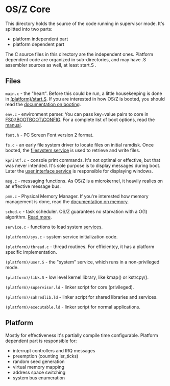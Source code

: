 OS/Z Core
=========

This directory holds the source of the code running in supervisor mode.
It's splitted into two parts:

 - platform independent part
 - platform dependent part

The C source files in this directory are the independent ones. Platform
dependent code are organized in sub-directories, and may have .S assembler
sources as well, at least start.S .

Files
-----

`main.c` - the "heart". Before this could be run, a little housekeeping is done
in [(platform)/start.S](https://github.com/bztsrc/osz/blob/master/src/core/x86_64/start.S). If you are interested in how
OS/Z is booted, you should read the [documentation on booting](https://github.com/bztsrc/osz/blob/master/docs/boot.md).

`env.c` - environment parser. You can pass key=value pairs to core in [FS0:\BOOTBOOT\CONFIG](https://github.com/bztsrc/osz/blob/master/etc/CONFIG). For a complete list of boot options, read the [manual](https://github.com/bztsrc/osz/blob/master/docs/bootopts.md).

`font.h` - PC Screen Font version 2 format.

`fs.c` - an early file system driver to locate files on initial ramdisk. Once booted, the [filesystem service](https://github.com/bztsrc/osz/blob/master/src/core/fs) is used to retrieve and write files.

`kprintf.c` - console print commands. It's not optimal or effective, but that was never intended. It's sole purpose is to display
messages during boot. Later the [user interface service](https://github.com/bztsrc/osz/blob/master/src/core/ui) is responsible for
displaying windows.

`msg.c` - messaging functions. As OS/Z is a microkernel, it heavily realies on an effective message bus.

`pmm.c` - Physical Memory Manager. If you're interested how memory management is done, read the [documentation on memory](https://github.com/bztsrc/osz/blob/master/docs/memory.md).

`sched.c` - task scheduler. OS/Z guarantees no starvation with a O(1) algorithm. [Read more](https://github.com/bztsrc/osz/blob/master/docs/scheduler.md).

`service.c` - functions to load system [services](https://github.com/bztsrc/osz/blob/master/docs/services.md).

`(platform)/sys.c` - system service initialization code.

`(platform)/thread.c` - thread routines. For efficientcy, it has a platform specific implementation.

`(platform)/user.S` - the "system" service, which runs in a non-privileged mode.

`(platform)/libk.S` - low level kernel library, like kmap() or kstrcpy().

`(platform)/supervisor.ld` - linker script for core (privileged).

`(platform)/sahredlib.ld` - linker script for shared libraries and services.

`(platform)/executable.ld` - linker script for normal applications.

Platform
--------

Mostly for effectiveness it's partially compile time configurable. Platform dependent part is responsible for:

 - interrupt controllers and IRQ messages
 - preemption (counting isr_ticks)
 - random seed generation
 - virtual memory mapping
 - address space switching
 - system bus enumeration
